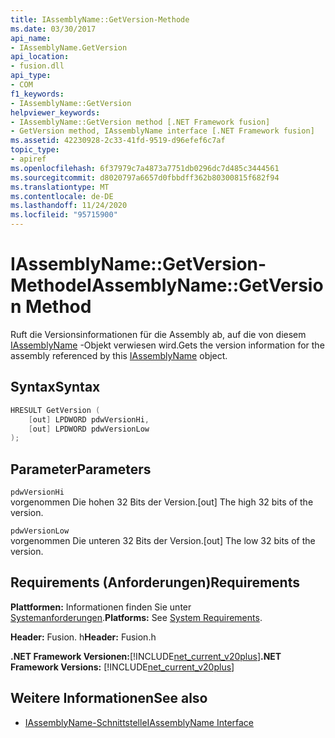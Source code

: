 ```yaml
---
title: IAssemblyName::GetVersion-Methode
ms.date: 03/30/2017
api_name:
- IAssemblyName.GetVersion
api_location:
- fusion.dll
api_type:
- COM
f1_keywords:
- IAssemblyName::GetVersion
helpviewer_keywords:
- IAssemblyName::GetVersion method [.NET Framework fusion]
- GetVersion method, IAssemblyName interface [.NET Framework fusion]
ms.assetid: 42230928-2c33-41fd-9519-d96efef6c7af
topic_type:
- apiref
ms.openlocfilehash: 6f37979c7a4873a7751db0296dc7d485c3444561
ms.sourcegitcommit: d8020797a6657d0fbbdff362b80300815f682f94
ms.translationtype: MT
ms.contentlocale: de-DE
ms.lasthandoff: 11/24/2020
ms.locfileid: "95715900"
---
```

# <a name="iassemblynamegetversion-method"></a><span data-ttu-id="52bf5-102">IAssemblyName::GetVersion-Methode</span><span class="sxs-lookup"><span data-stu-id="52bf5-102">IAssemblyName::GetVersion Method</span></span>

<span data-ttu-id="52bf5-103">Ruft die Versionsinformationen für die Assembly ab, auf die von diesem [IAssemblyName](iassemblyname-interface.md) -Objekt verwiesen wird.</span><span class="sxs-lookup"><span data-stu-id="52bf5-103">Gets the version information for the assembly referenced by this [IAssemblyName](iassemblyname-interface.md) object.</span></span>  
  
## <a name="syntax"></a><span data-ttu-id="52bf5-104">Syntax</span><span class="sxs-lookup"><span data-stu-id="52bf5-104">Syntax</span></span>  
  
```cpp  
HRESULT GetVersion (  
    [out] LPDWORD pdwVersionHi,  
    [out] LPDWORD pdwVersionLow  
);  
```  
  
## <a name="parameters"></a><span data-ttu-id="52bf5-105">Parameter</span><span class="sxs-lookup"><span data-stu-id="52bf5-105">Parameters</span></span>  

 `pdwVersionHi`  
 <span data-ttu-id="52bf5-106">vorgenommen Die hohen 32 Bits der Version.</span><span class="sxs-lookup"><span data-stu-id="52bf5-106">[out] The high 32 bits of the version.</span></span>  
  
 `pdwVersionLow`  
 <span data-ttu-id="52bf5-107">vorgenommen Die unteren 32 Bits der Version.</span><span class="sxs-lookup"><span data-stu-id="52bf5-107">[out] The low 32 bits of the version.</span></span>  
  
## <a name="requirements"></a><span data-ttu-id="52bf5-108">Requirements (Anforderungen)</span><span class="sxs-lookup"><span data-stu-id="52bf5-108">Requirements</span></span>  

 <span data-ttu-id="52bf5-109">**Plattformen:** Informationen finden Sie unter [Systemanforderungen](../../get-started/system-requirements.md).</span><span class="sxs-lookup"><span data-stu-id="52bf5-109">**Platforms:** See [System Requirements](../../get-started/system-requirements.md).</span></span>  
  
 <span data-ttu-id="52bf5-110">**Header:** Fusion. h</span><span class="sxs-lookup"><span data-stu-id="52bf5-110">**Header:** Fusion.h</span></span>  
  
 <span data-ttu-id="52bf5-111">**.NET Framework Versionen:**[!INCLUDE[net_current_v20plus](../../../../includes/net-current-v20plus-md.md)]</span><span class="sxs-lookup"><span data-stu-id="52bf5-111">**.NET Framework Versions:** [!INCLUDE[net_current_v20plus](../../../../includes/net-current-v20plus-md.md)]</span></span>  
  
## <a name="see-also"></a><span data-ttu-id="52bf5-112">Weitere Informationen</span><span class="sxs-lookup"><span data-stu-id="52bf5-112">See also</span></span>

- [<span data-ttu-id="52bf5-113">IAssemblyName-Schnittstelle</span><span class="sxs-lookup"><span data-stu-id="52bf5-113">IAssemblyName Interface</span></span>](iassemblyname-interface.md)
